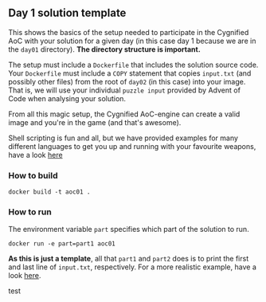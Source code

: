 ## Day 1 solution template

This shows the basics of the setup needed to participate in the Cygnified AoC with your solution for a given day (in this case day 1 because we are in the `day01` directory). **The directory structure is important.**

The setup must include a `Dockerfile` that includes the solution source code. Your `Dockerfile` must include a `COPY` statement that copies `input.txt` (and possibly other files) from the root of `day02` (in this case) into your image. That is, we will use your individual `puzzle input` provided by Advent of Code when analysing your solution.

From all this magic setup, the Cygnified AoC-engine can create a valid image and you're in the game (and that's awesome).

Shell scripting is fun and all, but we have provided examples for many different languages to get you up and running with your favourite weapons, have a look [here](../examples)

### How to build

`docker build -t aoc01 .`

### How to run

The environment variable `part` specifies which part of the solution to run.

`docker run -e part=part1 aoc01`

**As this is just a template**, all that `part1` and `part2` does is to print the first and last line of `input.txt`, respectively. For a more realistic example, have a look [here](../examples).

test
